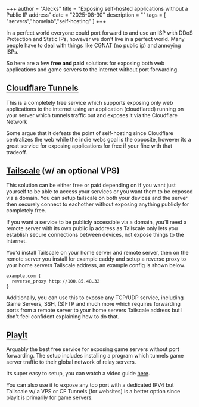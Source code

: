 +++
author = "Alecks"
title = "Exposing self-hosted applications without a Public IP address"
date = "2025-08-30"
description = ""
tags = [
    "servers","homelab","self-hosting"
]
+++

In a perfect world everyone could port forward to and use an ISP with DDoS Protection and Static IPs, however we don't live in a perfect world. Many people have to deal with things like CGNAT (no public ip) and annoying ISPs.

So here are a few **free and paid** solutions for exposing both web applications and game servers to the internet without port forwarding.

## [Cloudflare Tunnels](https://developers.cloudflare.com/cloudflare-one/connections/connect-networks/)
This is a completely free service which supports exposing only web applications to the internet using an application (cloudflared) running on your server which tunnels traffic out and exposes it via the Cloudflare Network

Some argue that it defeats the point of self-hosting since Cloudflare centralizes the web while the indie webs goal is the opposite, however its a great service for exposing applications for free if your fine with that tradeoff.

## [Tailscale](https://tailscale.com) (w/ an optional VPS)

This solution can be either free or paid depending on if you want just yourself to be able to access your services or you want them to be exposed via a domain. You can setup tailscale on both your devices and the server then securely connect to eachother without exposing anything publicly for completely free.

If you want a service to be publicly accessible via a domain, you'll need a remote server with its own public ip address as Tailscale only lets you establish secure connections between devices, not expose things to the internet.

You'd install Tailscale on your home server and remote server, then on the remote server you install for example caddy and setup a reverse proxy to your home servers Tailscale address, an example config is shown below.
```
example.com {
  reverse_proxy http://100.85.48.32
}
```

Additionally, you can use this to expose any TCP/UDP service, including Game Servers, SSH, (S)FTP and much more which requires forwarding ports from a remote server to your home servers Tailscale address but I don't feel confident explaining how to do that.

## [Playit](https://playit.gg)

Arguably the best free service for exposing game servers without port forwarding. The setup includes installing a program which tunnels game server traffic to their global network of relay servers.

Its super easy to setup, you can watch a video guide [here](https://www.youtube.com/watch?v=itVVhcid2_Q&pp=ygUUc2V0dGluZyB1cCBwbGF5aXQuZ2fSBwkJsgkBhyohjO8%3D).

You can also use it to expose any tcp port with a dedicated IPV4 but Tailscale w/ a VPS or CF Tunnels (for websites) is a better option since playit is primarily for game servers.